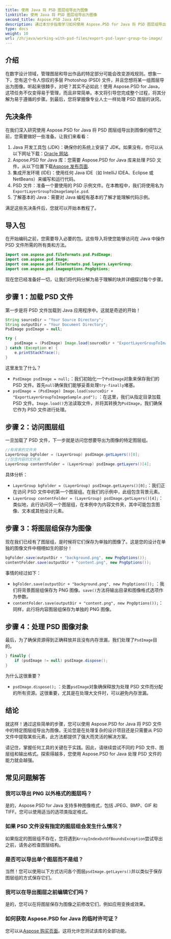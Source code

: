 ```yaml
---
title: 使用 Java 将 PSD 图层组导出为图像
linktitle: 使用 Java 将 PSD 图层组导出为图像
second_title: Aspose.PSD Java API
description: 通过本分步指南学习如何使用 Aspose.PSD for Java 将 PSD 图层组导出到图像。非常适合开发人员和设计人员。
type: docs
weight: 10
url: /zh/java/working-with-psd-files/export-psd-layer-group-to-image/
---
```

## 介绍

在数字设计领域，管理图层和导出作品的特定部分可能会改变游戏规则。想象一下，您有这个令人惊叹的多层 Photoshop (PSD) 文件，并且您想将某一组图层导出为图像。听起来很棘手，对吧？其实不必如此！使用 Aspose.PSD for Java，这项任务不仅变得易于管理，而且非常简单。本文将引导您完成整个过程，将其分解为易于遵循的步骤。到最后，您将掌握像专业人士一样处理 PSD 图层的诀窍。

## 先决条件

在我们深入研究使用 Aspose.PSD for Java 将 PSD 图层组导出到图像的细节之前，您需要做好一些准备。让我们来看看：

1.  Java 开发工具包 (JDK)：确保你的系统上安装了 JDK。如果没有，你可以从以下网址下载：[Oracle 网站](https://www.oracle.com/java/technologies/javase-downloads.html).
2. Aspose.PSD for Java 库：您需要 Aspose.PSD for Java 库来处理 PSD 文件。从以下位置下载[Aspose 发布页面](https://releases.aspose.com/psd/java/).
3. 集成开发环境 (IDE)：使用任何 Java IDE（如 IntelliJ IDEA、Eclipse 或 NetBeans）来编写和运行代码。
4.  PSD 文件：准备一个要使用的 PSD 示例文件。在本教程中，我们将使用名为`ExportLayerGroupToImageSample.psd`.
5. 了解基本的 Java：需要对 Java 编程有基本的了解才能理解代码示例。

满足这些先决条件后，您就可以开始本教程了。

## 导入包

在开始编码之前，您需要导入必要的包。这些导入将使您能够访问在 Java 中操作 PSD 文件所需的所有类和方法。

```java
import com.aspose.psd.fileformats.psd.PsdImage;
import com.aspose.psd.Image;
import com.aspose.psd.fileformats.psd.layers.LayerGroup;
import com.aspose.psd.imageoptions.PngOptions;
```

现在您已经准备好一切，让我们将代码分解为易于理解的块并详细探讨每个步骤。

## 步骤 1：加载 PSD 文件

第一步是将 PSD 文件加载到 Java 应用程序中。这就是奇迹的开始！

```java
String sourceDir = "Your Source Directory";
String outputDir = "Your Document Directory";
PsdImage psdImage = null;

try {
    psdImage = (PsdImage) Image.load(sourceDir + "ExportLayerGroupToImageSample.psd");
} catch (Exception e) {
    e.printStackTrace();
}
```

这里发生了什么？
- `PsdImage psdImage = null;`：我们初始化一个`PsdImage`对象来保存我们的 PSD 文件。首先`null`确保我们能够妥善处理`try-finally`堵塞。
- `psdImage = (PsdImage) Image.load(sourceDir + "ExportLayerGroupToImageSample.psd");` ：在这里，我们从指定目录加载 PSD 文件。`Image.load()`方法读取文件，并将其转换为`PsdImage`，我们确保它作为 PSD 文件进行处理。

## 步骤 2：访问图层组

一旦加载了 PSD 文件，下一步就是访问您想要导出为图像的特定图层组。

```java
//有背景的文件夹
LayerGroup bgFolder = (LayerGroup) psdImage.getLayers()[0];
//包含内容的文件夹
LayerGroup contentFolder = (LayerGroup) psdImage.getLayers()[4];
```

具体分析：
- `LayerGroup bgFolder = (LayerGroup) psdImage.getLayers()[0];`：我们正在访问 PSD 文件中的第一个图层组。在我们的示例中，此组包含背景元素。
- `LayerGroup contentFolder = (LayerGroup) psdImage.getLayers()[4];`：类似地，此行访问另一个图层组，在本例中为内容文件夹，其中可能包含图像、文本或其他设计元素。

## 步骤 3：将图层组保存为图像

现在我们已经有了图层组，是时候将它们保存为单独的图像了。这是您的设计在单独的图像文件中栩栩如生的部分！

```java
bgFolder.save(outputDir + "background.png", new PngOptions());
contentFolder.save(outputDir + "content.png", new PngOptions());
```

事情的经过如下：
- `bgFolder.save(outputDir + "background.png", new PngOptions());` ：我们将背景图层组保存为 PNG 图像。`save()`方法将输出目录和图像格式选项作为参数。
- `contentFolder.save(outputDir + "content.png", new PngOptions());`：同样，此行将内容图层组保存为单独的 PNG 图像。

## 步骤 4：处理 PSD 图像对象

最后，为了确保资源得到正确释放并且没有内存泄漏，我们处理了`PsdImage`目的。

```java
} finally {
    if (psdImage != null) psdImage.dispose();
}
```

为什么这很重要？
- `psdImage.dispose();` ：处置`psdImage`对象确保释放为处理 PSD 文件而分配的所有资源。这很重要，尤其是在处理大文件时，可以避免内存泄漏。

## 结论

就这样！通过这些简单的步骤，您可以使用 Aspose.PSD for Java 将 PSD 文件中的特定图层组导出为图像。无论您是在处理复杂的设计项目还是只需要从 PSD 文件中提取某些元素，此方法都提供了强大而灵活的解决方案。

请记住，掌握任何工具的关键在于实践。因此，请继续尝试不同的 PSD 文件、图层组和输出格式。探索得越多，您使用 Aspose.PSD for Java 处理 PSD 文件的能力就会越强。

## 常见问题解答

### 我可以导出 PNG 以外格式的图层吗？
是的，Aspose.PSD for Java 支持多种图像格式，包括 JPEG、BMP、GIF 和 TIFF。您可以使用适当的选项类指定格式。

### 如果 PSD 文件没有指定的图层组会发生什么情况？
如果指定的图层组不存在，您将遇到`ArrayIndexOutOfBoundsException`尝试导出之前，请务必检查图层结构。

### 是否可以导出单个图层而不是组？
当然！您可以使用以下方式访问各个图层`psdImage.getLayers()`并以类似于保存图层组的方式保存它们。

### 我可以在导出图层之前编辑它们吗？
是的，您可以在将图层保存为图像之前修改它们，例如应用变换或效果。

### 如何获取 Aspose.PSD for Java 的临时许可证？
您可以从[Aspose 购买页面](https://purchase.aspose.com/temporary-license/)。这将允许您测试该库的全部功能。